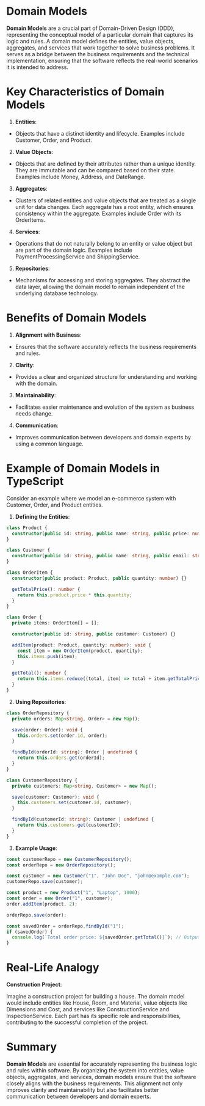 # Domain Models

**Domain Models** are a crucial part of Domain-Driven Design (DDD), representing the conceptual model of a particular domain that captures its logic and rules. A domain model defines the entities, value objects, aggregates, and services that work together to solve business problems. It serves as a bridge between the business requirements and the technical implementation, ensuring that the software reflects the real-world scenarios it is intended to address.

# Key Characteristics of Domain Models

1. **Entities**:

- Objects that have a distinct identity and lifecycle. Examples include Customer, Order, and Product.

2. **Value Objects**:

- Objects that are defined by their attributes rather than a unique identity. They are immutable and can be compared based on their state. Examples include Money, Address, and DateRange.

3. **Aggregates**:

- Clusters of related entities and value objects that are treated as a single unit for data changes. Each aggregate has a root entity, which ensures consistency within the aggregate. Examples include Order with its OrderItems.

4. **Services**:

- Operations that do not naturally belong to an entity or value object but are part of the domain logic. Examples include PaymentProcessingService and ShippingService.

5. **Repositories**:

- Mechanisms for accessing and storing aggregates. They abstract the data layer, allowing the domain model to remain independent of the underlying database technology.

# Benefits of Domain Models

1. **Alignment with Business**:

- Ensures that the software accurately reflects the business requirements and rules.

2. **Clarity**:

- Provides a clear and organized structure for understanding and working with the domain.

3. **Maintainability**:

- Facilitates easier maintenance and evolution of the system as business needs change.

4. **Communication**:

- Improves communication between developers and domain experts by using a common language.

# Example of Domain Models in TypeScript

Consider an example where we model an e-commerce system with Customer, Order, and Product entities.

1. **Defining the Entities**:

```typescript
class Product {
  constructor(public id: string, public name: string, public price: number) {}
}

class Customer {
  constructor(public id: string, public name: string, public email: string) {}
}

class OrderItem {
  constructor(public product: Product, public quantity: number) {}

  getTotalPrice(): number {
    return this.product.price * this.quantity;
  }
}

class Order {
  private items: OrderItem[] = [];

  constructor(public id: string, public customer: Customer) {}

  addItem(product: Product, quantity: number): void {
    const item = new OrderItem(product, quantity);
    this.items.push(item);
  }

  getTotal(): number {
    return this.items.reduce((total, item) => total + item.getTotalPrice(), 0);
  }
}
```

2. **Using Repositories**:

```typescript
class OrderRepository {
  private orders: Map<string, Order> = new Map();

  save(order: Order): void {
    this.orders.set(order.id, order);
  }

  findById(orderId: string): Order | undefined {
    return this.orders.get(orderId);
  }
}

class CustomerRepository {
  private customers: Map<string, Customer> = new Map();

  save(customer: Customer): void {
    this.customers.set(customer.id, customer);
  }

  findById(customerId: string): Customer | undefined {
    return this.customers.get(customerId);
  }
}
```

3. **Example Usage**:

```typescript
const customerRepo = new CustomerRepository();
const orderRepo = new OrderRepository();

const customer = new Customer("1", "John Doe", "john@example.com");
customerRepo.save(customer);

const product = new Product("1", "Laptop", 1000);
const order = new Order("1", customer);
order.addItem(product, 2);

orderRepo.save(order);

const savedOrder = orderRepo.findById("1");
if (savedOrder) {
  console.log(`Total order price: ${savedOrder.getTotal()}`); // Output: Total order price: 2000
}
```

# Real-Life Analogy

**Construction Project**:

Imagine a construction project for building a house. The domain model would include entities like House, Room, and Material, value objects like Dimensions and Cost, and services like ConstructionService and InspectionService. Each part has its specific role and responsibilities, contributing to the successful completion of the project.

# Summary

**Domain Models** are essential for accurately representing the business logic and rules within software. By organizing the system into entities, value objects, aggregates, and services, domain models ensure that the software closely aligns with the business requirements. This alignment not only improves clarity and maintainability but also facilitates better communication between developers and domain experts.
